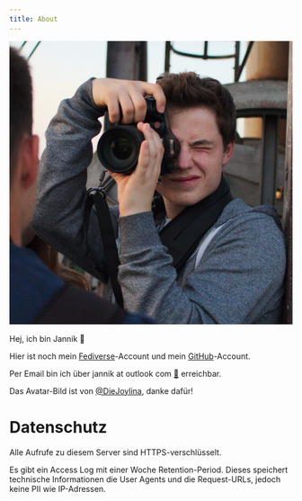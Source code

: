 ```yaml
---
title: About
---
```


![Avatar 2017](/images/avatar.jpg)

Hej, ich bin Jannik 👋

Hier ist noch mein [Fediverse](https://chaos.social/@jannik)-Account und mein [GitHub](https://github.com/jeyemwey)-Account.

Per Email bin ich über jannik at outlook com [🔐](https://blog.iamjannik.me/2017/pgp/) erreichbar.

Das Avatar-Bild ist von [@DieJoylina](https://diejoylina.bsky.social), danke dafür!

# Datenschutz

Alle Aufrufe zu diesem Server sind HTTPS-verschlüsselt.

Es gibt ein Access Log mit einer Woche Retention-Period.
Dieses speichert technische Informationen die User Agents und die Request-URLs, jedoch keine PII wie IP-Adressen.
